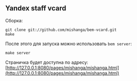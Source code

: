 Yandex staff vcard
----

Сборка:

    git clone git://github.com/mishanga/bem-vcard.git
    make

После этого для запуска можно использовать `bem server`:

    make server

Страничка будет доступна по адресу:
[http://127.0.0.1:8080/pages/mishanga/mishanga.html](http://127.0.0.1:8080/pages/mishanga/mishanga.html)
